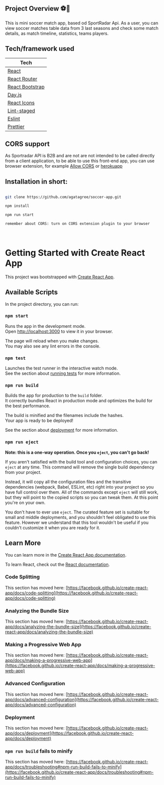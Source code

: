 ## Project Overview ⚽🎉

This is mini soccer match app, based od SportRadar Api. 
As a user, you can view soccer matches table data from 3 last seasons and check some match details, as match timeline, statistics, teams players.

## Tech/framework used 

| Tech                                                      |        
| -------------------------------------------------------   | 
| [React](https://reactjs.org/)                             | 
| [React Router](https://reacttraining.com/react-router/)   |
| [React Bootstrap](https://react-bootstrap.github.io/)     | 
| [Day.js](https://day.js.org/)                             | 
| [React Icons](https://react-icons.github.io/react-icons/) |
| [Lint-staged](https://github.com/okonet/lint-staged)      |
| [Eslint](https://eslint.org/)                             |
| [Prettier](https://prettier.io/)                          |

## CORS support
As Sportradar API is B2B and are not are not intended to be called directly from a client application, to be able to use this front-end app, you can use browser extension, for example [Allow CORS](https://chrome.google.com/webstore/detail/allow-cors-access-control/lhobafahddgcelffkeicbaginigeejlf) or [herokuapp](https://cors-anywhere.herokuapp.com/)

## Installation in short: 

```bash

git clone https://github.com/agatagree/soccer-app.git

npm install

npm run start

remember about CORS: turn on CORS extension plugin to your browser

```
<br>


# Getting Started with Create React App

This project was bootstrapped with [Create React App](https://github.com/facebook/create-react-app).

## Available Scripts

In the project directory, you can run:

### `npm start`

Runs the app in the development mode.\
Open [http://localhost:3000](http://localhost:3000) to view it in your browser.

The page will reload when you make changes.\
You may also see any lint errors in the console.

### `npm test`

Launches the test runner in the interactive watch mode.\
See the section about [running tests](https://facebook.github.io/create-react-app/docs/running-tests) for more information.

### `npm run build`

Builds the app for production to the `build` folder.\
It correctly bundles React in production mode and optimizes the build for the best performance.

The build is minified and the filenames include the hashes.\
Your app is ready to be deployed!

See the section about [deployment](https://facebook.github.io/create-react-app/docs/deployment) for more information.

### `npm run eject`

**Note: this is a one-way operation. Once you `eject`, you can't go back!**

If you aren't satisfied with the build tool and configuration choices, you can `eject` at any time. This command will remove the single build dependency from your project.

Instead, it will copy all the configuration files and the transitive dependencies (webpack, Babel, ESLint, etc) right into your project so you have full control over them. All of the commands except `eject` will still work, but they will point to the copied scripts so you can tweak them. At this point you're on your own.

You don't have to ever use `eject`. The curated feature set is suitable for small and middle deployments, and you shouldn't feel obligated to use this feature. However we understand that this tool wouldn't be useful if you couldn't customize it when you are ready for it.

## Learn More

You can learn more in the [Create React App documentation](https://facebook.github.io/create-react-app/docs/getting-started).

To learn React, check out the [React documentation](https://reactjs.org/).

### Code Splitting

This section has moved here: [https://facebook.github.io/create-react-app/docs/code-splitting](https://facebook.github.io/create-react-app/docs/code-splitting)

### Analyzing the Bundle Size

This section has moved here: [https://facebook.github.io/create-react-app/docs/analyzing-the-bundle-size](https://facebook.github.io/create-react-app/docs/analyzing-the-bundle-size)

### Making a Progressive Web App

This section has moved here: [https://facebook.github.io/create-react-app/docs/making-a-progressive-web-app](https://facebook.github.io/create-react-app/docs/making-a-progressive-web-app)

### Advanced Configuration

This section has moved here: [https://facebook.github.io/create-react-app/docs/advanced-configuration](https://facebook.github.io/create-react-app/docs/advanced-configuration)

### Deployment

This section has moved here: [https://facebook.github.io/create-react-app/docs/deployment](https://facebook.github.io/create-react-app/docs/deployment)

### `npm run build` fails to minify

This section has moved here: [https://facebook.github.io/create-react-app/docs/troubleshooting#npm-run-build-fails-to-minify](https://facebook.github.io/create-react-app/docs/troubleshooting#npm-run-build-fails-to-minify)
